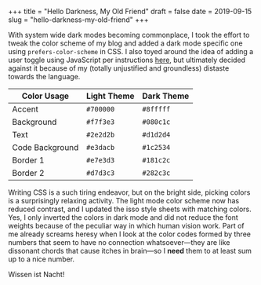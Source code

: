 +++
title = "Hello Darkness, My Old Friend"
draft = false
date = 2019-09-15
slug = "hello-darkness-my-old-friend"
+++

With system wide dark modes becoming commonplace, I took the effort to tweak the color scheme of my blog and added a dark mode specific one using `prefers-color-scheme` in CSS. I also toyed around the idea of adding a user toggle using JavaScript per instructions [here](https://flaviocopes.com/dark-mode/), but ultimately decided against it because of my (totally unjustified and groundless) distaste towards the language.

| Color Usage     | Light Theme | Dark Theme |
|-----------------|-------------|------------|
| Accent          | `#700000`   | `#8fffff`  |
| Background      | `#f7f3e3`   | `#080c1c`  |
| Text            | `#2e2d2b`   | `#d1d2d4`  |
| Code Background | `#e3dacb`   | `#1c2534`  |
| Border 1        | `#e7e3d3`   | `#181c2c`  |
| Border 2        | `#d7d3c3`   | `#282c3c`  |

Writing CSS is a such tiring endeavor, but on the bright side, picking colors is a surprisingly relaxing activity. The light mode color scheme now has reduced contrast, and I updated the isso style sheets with matching colors. Yes, I only inverted the colors in dark mode and did not reduce the font weights because of the peculiar way in which human vision work. Part of me already screams heresy when I look at the color codes formed by three numbers that seem to have no connection whatsoever—they are like dissonant chords that cause itches in brain—so I **need** them to at least sum up to a nice number.

Wissen ist Nacht!
